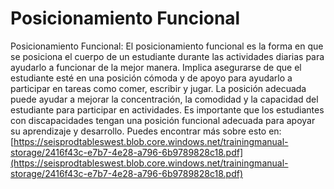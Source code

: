 # Posicionamiento Funcional
Posicionamiento Funcional: El posicionamiento funcional es la forma en que se posiciona el cuerpo de un estudiante durante las actividades diarias para ayudarlo a funcionar de la mejor manera. Implica asegurarse de que el estudiante esté en una posición cómoda y de apoyo para ayudarlo a participar en tareas como comer, escribir y jugar. La posición adecuada puede ayudar a mejorar la concentración, la comodidad y la capacidad del estudiante para participar en actividades. Es importante que los estudiantes con discapacidades tengan una posición funcional adecuada para apoyar su aprendizaje y desarrollo.
Puedes encontrar más sobre esto en: [https://seisprodtableswest.blob.core.windows.net/trainingmanual-storage/2416f43c-e7b7-4e28-a796-6b9789828c18.pdf](https://seisprodtableswest.blob.core.windows.net/trainingmanual-storage/2416f43c-e7b7-4e28-a796-6b9789828c18.pdf)